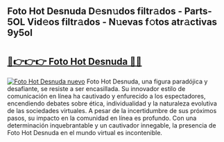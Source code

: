 ## Foto Hot Desnuda D𝚎sn𝚞dos filtr𝚊dos - Parts-5OL Vid𝚎os filtr𝚊dos - N𝚞evas f𝚘tos atr𝚊ctivas 9y5oI

# <h2><a href="http://mb0ofo.tromn.icu/?c=Foto+Hot+Desnuda">🔗👉👉👉 Foto Hot Desnuda 🔗🔗</a></h2>

[![Foto Hot Desnuda nuevo](https://i.imgur.com/pEAQMta.gif)](http://mb0ofo.tromn.icu/?c=Foto+Hot+Desnuda)
Foto Hot Desnuda, una figura paradójica y desafiante, se resiste a ser encasillada. Su innovador estilo de comunicación en línea ha cautivado y enfurecido a los espectadores, encendiendo debates sobre ética, individualidad y la naturaleza evolutiva de las sociedades virtuales. A pesar de la incertidumbre de sus próximos pasos, su impacto en la comunidad en línea es profundo. Con una determinación inquebrantable y un cautivador innegable, la presencia de Foto Hot Desnuda en el mundo virtual es incontenible.
